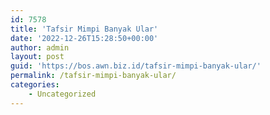 ```yaml
---
id: 7578
title: 'Tafsir Mimpi Banyak Ular'
date: '2022-12-26T15:28:50+00:00'
author: admin
layout: post
guid: 'https://bos.awn.biz.id/tafsir-mimpi-banyak-ular/'
permalink: /tafsir-mimpi-banyak-ular/
categories:
    - Uncategorized
---
```


